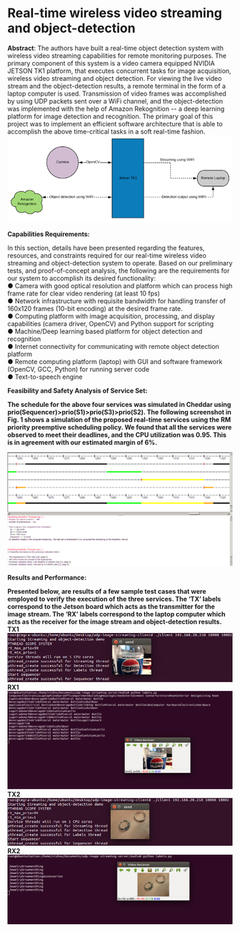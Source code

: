 # Real-time wireless video streaming and object-detection
<b>Abstract</b>: The authors have built a real-time object detection system with wireless video streaming capabilities for remote monitoring purposes. The primary component of this system is a video camera equipped NVIDIA JETSON TK1 platform, that executes concurrent tasks for image acquisition, wireless video streaming and object detection. For viewing the live video stream and the object-detection results, a remote terminal in the form of a laptop computer is used. Transmission of video frames was accomplished by using UDP packets sent over a WiFi channel, and the object-detection was implemented with the help of Amazon Rekognition -- a deep learning platform for image detection and recognition. The primary goal of this project was to implement an efficient software architecture that is able to accomplish the above time-critical tasks in a soft real-time fashion.
<img src="https://github.com/sral1993/ECEN-5623-Real-Time-Embedded-Systems/blob/master/Client/Block_diagram.png" alt="Block Diagram">

 <p> <b> Capabilities Requirements: </b> </p>

In this section, details have been presented regarding the features, resources, and constraints required for our real-time wireless video streaming and object-detection system to operate. Based on our preliminary tests, and proof-of-concept analysis, the following are the requirements for our system to accomplish its desired functionality:<br>
●	Camera with good optical resolution and platform which can process high frame rate for clear video rendering (at least 10 fps)<br>
●	Network infrastructure with requisite bandwidth for handling transfer of 160x120 frames (10-bit encoding) at the desired frame rate.<br>
●	Computing platform with image acquisition, processing, and display capabilities (camera driver, OpenCV) and Python support for scripting<br>
●	Machine/Deep learning based platform for object detection and recognition<br>
●	Internet connectivity for communicating with remote object detection platform<br>
●	Remote computing platform (laptop) with GUI and software framework (OpenCV, GCC, Python) for running server code<br>
●	Text-to-speech engine <br>

<p> <b> Feasibility and Safety Analysis of Service Set:  <b> </p>

The schedule for the above four services was simulated in Cheddar using prio(Sequencer)>prio(S1)>prio(S3)>prio(S2). The following screenshot in Fig. 1 shows a simulation of the proposed real-time services using the RM priority preemptive scheduling policy. We found that all the services were observed to meet their deadlines, and the CPU utilization was 0.95. This is in agreement with our estimated margin of 6%.

 <img src="https://github.com/sral1993/ECEN-5623-Real-Time-Embedded-Systems/blob/master/Client/Feasibility_tests.png" alt="Feasibility test">
 
 <p> <b> Results and Performance: <b> </p>

Presented below, are results of a few sample test cases that were employed to verify the execution of the three services. The ‘TX’ labels correspond to the Jetson board which acts as the transmitter for the image stream. The ‘RX’ labels correspond to the laptop computer which acts as the receiver for the image stream and object-detection results.
<br>
<b> TX1 </b>
<img src="https://github.com/sral1993/ECEN-5623-Real-Time-Embedded-Systems/blob/master/Client/tx1.png" alt="TX1">
<br>
<b> RX1 </b>
<img src="https://github.com/sral1993/ECEN-5623-Real-Time-Embedded-Systems/blob/master/Client/rx1.png" alt="RX1">
<br>
<b> TX2 </b>
<img src="https://github.com/sral1993/ECEN-5623-Real-Time-Embedded-Systems/blob/master/Client/tx2.png" alt="TX2">
<br>
<b> RX2 </b>
<img src="https://github.com/sral1993/ECEN-5623-Real-Time-Embedded-Systems/blob/master/Client/rx2.png" alt="RX2">

